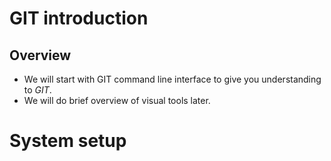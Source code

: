 # GIT introduction

## Overview

* We will start with GIT command line interface to give you understanding
  to _GIT_.
* We will do brief overview of visual tools later.

# System setup
